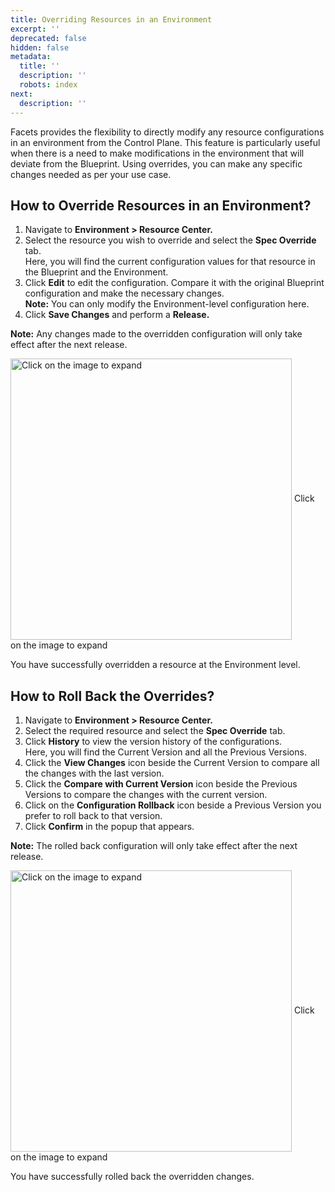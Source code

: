 ```yaml
---
title: Overriding Resources in an Environment
excerpt: ''
deprecated: false
hidden: false
metadata:
  title: ''
  description: ''
  robots: index
next:
  description: ''
---
```

Facets provides the flexibility to directly modify any resource configurations in an environment from the Control Plane. This feature is particularly useful when there is a need to make modifications in the environment that will deviate from the Blueprint. Using overrides, you can make any specific changes needed as per your use case.

## How to Override Resources in an Environment?

1. Navigate to **Environment > Resource Center.**
2. Select the resource you wish to override and select the **Spec Override** tab.\
   Here, you will find the current configuration values for that resource in the Blueprint and the Environment.
3. Click **Edit** to edit the configuration. Compare it with the original Blueprint configuration and make the necessary changes.\
   **Note:** You can only modify the Environment-level configuration here.
4. Click **Save Changes** and perform a **Release.**

**Note:** Any changes made to the overridden configuration will only take effect after the next release.

<Image alt="Click on the image to expand" align="center" width="450px" border={true} src="https://files.readme.io/ef99329-override_resoures.gif">
  Click on the image to expand
</Image>

You have successfully overridden a resource at the Environment level. 

## How to Roll Back the Overrides?

1. Navigate to **Environment > Resource Center.**
2. Select the required resource and select the **Spec Override** tab.
3. Click **History** to view the version history of the configurations.\
   Here, you will find the Current Version and all the Previous Versions. 
4. Click the **View Changes** icon beside the Current Version to compare all the changes with the last version.
5. Click the **Compare with Current Version** icon beside the Previous Versions to compare the changes with the current version.
6. Click on the **Configuration Rollback** icon beside a Previous Version you prefer to roll back to that version.
7. Click **Confirm** in the popup that appears. 

**Note:** The rolled back configuration will only take effect after the next release.

<Image alt="Click on the image to expand" align="center" width="450px" border={true} src="https://files.readme.io/8f7069d-rollback.gif">
  Click on the image to expand
</Image>

You have successfully rolled back the overridden changes.
